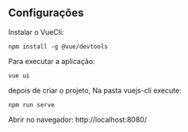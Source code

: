 ## Configurações
Instalar o VueCli:

```
npm install -g @vue/devtools
```
Para executar a aplicação:
```
vue ui
```
depois de criar o projeto,
Na pasta vuejs-cli execute:
```
npm run serve
```
Abrir no navegador: http://localhost:8080/
